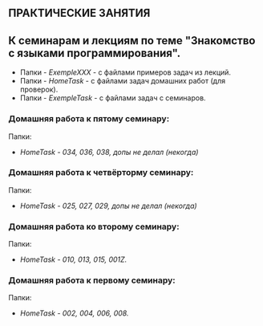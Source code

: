 ## ПРАКТИЧЕСКИЕ ЗАНЯТИЯ
## К семинарам и лекциям по теме "Знакомство с языками программирования".

* Папки - *ExempleXXX*  - с файлами примеров задач из лекций.
* Папки - *HomeTask*    - с файлами задач домашних работ (для проверок).
* Папки - *ExempleTask*        - с файлами задач с семинаров.


### Домашняя работа к пятому семинару:
Папки:
* *HomeTask - 034, 036, 038, допы не делал (некогда)*


### Домашняя работа к четвёрторму семинару:
Папки:
* *HomeTask - 025, 027, 029, допы не делал (некогда)*


### Домашняя работа ко второму семинару:
Папки:
* *HomeTask - 010, 013, 015, 001Z.*


### Домашняя работа к первому семинару:
Папки:
* *HomeTask - 002, 004, 006, 008.*